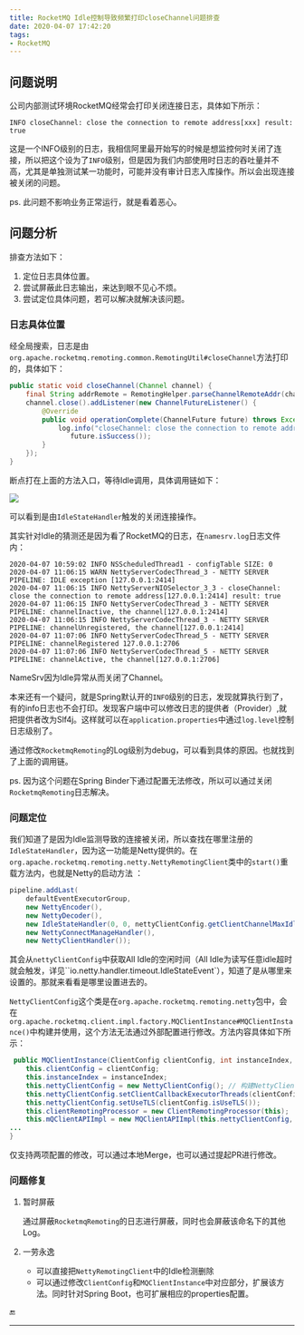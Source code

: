 ```yaml
---
title: RocketMQ Idle控制导致频繁打印closeChannel问题排查
date: 2020-04-07 17:42:20
tags:
- RocketMQ
---
```


## 问题说明

公司内部测试环境RocketMQ经常会打印关闭连接日志，具体如下所示：

```
INFO closeChannel: close the connection to remote address[xxx] result: true
```

这是一个INFO级别的日志，我相信阿里最开始写的时候是想监控何时关闭了连接，所以把这个设为了`INFO`级别，但是因为我们内部使用时日志的吞吐量并不高，尤其是单独测试某一功能时，可能并没有审计日志入库操作。所以会出现连接被关闭的问题。

ps. 此问题不影响业务正常运行，就是看着恶心。

## 问题分析

排查方法如下：

1. 定位日志具体位置。
2. 尝试屏蔽此日志输出，来达到眼不见心不烦。
3. 尝试定位具体问题，若可以解决就解决该问题。

### 日志具体位置

经全局搜索，日志是由`org.apache.rocketmq.remoting.common.RemotingUtil#closeChannel`方法打印的，具体如下：

```java
public static void closeChannel(Channel channel) {
    final String addrRemote = RemotingHelper.parseChannelRemoteAddr(channel);
    channel.close().addListener(new ChannelFutureListener() {
        @Override
        public void operationComplete(ChannelFuture future) throws Exception {
            log.info("closeChannel: close the connection to remote address[{}] result: {}", addrRemote,
               future.isSuccess());
        }
    });
}
```

断点打在上面的方法入口，等待Idle调用，具体调用链如下：

![](https://gsealy-1257917518.cos.ap-beijing.myqcloud.com/gsealy.github.io/rocketmq/close_invoke_line.png)

可以看到是由`IdleStateHandler`触发的关闭连接操作。

其实针对Idle的猜测还是因为看了RocketMQ的日志，在`namesrv.log`日志文件内：

```
2020-04-07 10:59:02 INFO NSScheduledThread1 - configTable SIZE: 0
2020-04-07 11:06:15 WARN NettyServerCodecThread_3 - NETTY SERVER PIPELINE: IDLE exception [127.0.0.1:2414]
2020-04-07 11:06:15 INFO NettyServerNIOSelector_3_3 - closeChannel: close the connection to remote address[127.0.0.1:2414] result: true
2020-04-07 11:06:15 INFO NettyServerCodecThread_3 - NETTY SERVER PIPELINE: channelInactive, the channel[127.0.0.1:2414]
2020-04-07 11:06:15 INFO NettyServerCodecThread_3 - NETTY SERVER PIPELINE: channelUnregistered, the channel[127.0.0.1:2414]
2020-04-07 11:07:06 INFO NettyServerCodecThread_5 - NETTY SERVER PIPELINE: channelRegistered 127.0.0.1:2706
2020-04-07 11:07:06 INFO NettyServerCodecThread_5 - NETTY SERVER PIPELINE: channelActive, the channel[127.0.0.1:2706]
```

NameSrv因为Idle异常从而关闭了Channel。

本来还有一个疑问，就是Spring默认开的`INFO`级别的日志，发现就算执行到了，有的info日志也不会打印。发现客户端中可以修改日志的提供者（Provider）,就把提供者改为Slf4j。这样就可以在`application.properties`中通过`log.level`控制日志级别了。

通过修改`RocketmqRemoting`的Log级别为debug，可以看到具体的原因。也就找到了上面的调用链。

ps. 因为这个问题在Spring Binder下通过配置无法修改，所以可以通过关闭`RocketmqRemoting`日志解决。

### 问题定位

我们知道了是因为Idle监测导致的连接被关闭，所以查找在哪里注册的`IdleStateHandler`，因为这一功能是Netty提供的。在`org.apache.rocketmq.remoting.netty.NettyRemotingClient`类中的`start()`重载方法内，也就是Netty的启动方法 ：

```java
pipeline.addLast(
    defaultEventExecutorGroup,
    new NettyEncoder(),
    new NettyDecoder(),
    new IdleStateHandler(0, 0, nettyClientConfig.getClientChannelMaxIdleTimeSeconds()), // pipeline增加IdleHandler
    new NettyConnectManageHandler(),
    new NettyClientHandler());
```



其会从`nettyClientConfig`中获取All Idle的空闲时间（All Idle为读写任意idle超时就会触发，详见``io.netty.handler.timeout.IdleStateEvent`），知道了是从哪里来设置的。那就来看看是哪里设置进去的。

`NettyClientConfig`这个类是在`org.apache.rocketmq.remoting.netty`包中，会在`org.apache.rocketmq.client.impl.factory.MQClientInstance#MQClientInstance()`中构建并使用，这个方法无法通过外部配置进行修改。方法内容具体如下所示：

```java
 public MQClientInstance(ClientConfig clientConfig, int instanceIndex, String clientId, RPCHook rpcHook) {
	this.clientConfig = clientConfig;
	this.instanceIndex = instanceIndex;
	this.nettyClientConfig = new NettyClientConfig(); // 构建NettyClientConfig对象
   	this.nettyClientConfig.setClientCallbackExecutorThreads(clientConfig.getClientCallbackExecutorThreads());
	this.nettyClientConfig.setUseTLS(clientConfig.isUseTLS());
	this.clientRemotingProcessor = new ClientRemotingProcessor(this);
	this.mQClientAPIImpl = new MQClientAPIImpl(this.nettyClientConfig, this.clientRemotingProcessor, rpcHook, clientConfig);
...
}
```

仅支持两项配置的修改，可以通过本地Merge，也可以通过提起PR进行修改。

### 问题修复

1. 暂时屏蔽

   通过屏蔽`RocketmqRemoting`的日志进行屏蔽，同时也会屏蔽该命名下的其他Log。

2. 一劳永逸

   - 可以直接把`NettyRemotingClient`中的Idle检测删除
   - 可以通过修改`ClientConfig`和`MQClientInstance`中对应部分，扩展该方法。同时针对Spring Boot，也可扩展相应的properties配置。


🔚

------



